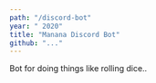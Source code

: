 ```yaml
---
path: "/discord-bot"
year: " 2020"
title: "Manana Discord Bot"
github: "..."
---
```


Bot for doing things like rolling dice..
